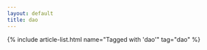 ```yaml
---
layout: default
title: dao
---
```


{% include article-list.html name="Tagged with 'dao'" tag="dao" %}
